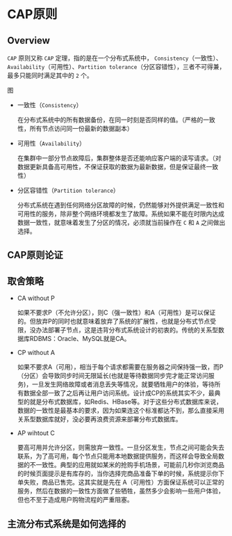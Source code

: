 # CAP原则

## Overview 

`CAP` 原则又称 `CAP` 定理，指的是在一个分布式系统中， `Consistency`（一致性）、`Availability`（可用性）、`Partition tolerance`（分区容错性），三者不可得兼，最多只能同时满足其中的 `2` 个。

图

- 一致性（`Consistency`）

    在分布式系统中的所有数据备份，在同一时刻是否同样的值。（严格的一致性，所有节点访问同一份最新的数据副本）

- 可用性（`Availability`）

    在集群中一部分节点故障后，集群整体是否还能响应客户端的读写请求。（对数据更新具备高可用性，不保证获取的数据为最新数据，但是保证最终一致性）

- 分区容错性（`Partition tolerance`）

    分布式系统在遇到任何网络分区故障的时候，仍然能够对外提供满足一致性和可用性的服务，除非整个网络环境都发生了故障。系统如果不能在时限内达成数据一致性，就意味着发生了分区的情况，必须就当前操作在 `C` 和 `A` 之间做出选择。

## CAP原则论证

## 取舍策略

- CA without P

    如果不要求P（不允许分区），则C（强一致性）和A（可用性）是可以保证的。但放弃P的同时也就意味着放弃了系统的扩展性，也就是分布式节点受限，没办法部署子节点，这是违背分布式系统设计的初衷的。传统的关系型数据库RDBMS：Oracle、MySQL就是CA。

- CP without A

    如果不要求A（可用），相当于每个请求都需要在服务器之间保持强一致，而P（分区）会导致同步时间无限延长(也就是等待数据同步完才能正常访问服务)，一旦发生网络故障或者消息丢失等情况，就要牺牲用户的体验，等待所有数据全部一致了之后再让用户访问系统。设计成CP的系统其实不少，最典型的就是分布式数据库，如Redis、HBase等。对于这些分布式数据库来说，数据的一致性是最基本的要求，因为如果连这个标准都达不到，那么直接采用关系型数据库就好，没必要再浪费资源来部署分布式数据库。

- AP wihtout C

    要高可用并允许分区，则需放弃一致性。一旦分区发生，节点之间可能会失去联系，为了高可用，每个节点只能用本地数据提供服务，而这样会导致全局数据的不一致性。典型的应用就如某米的抢购手机场景，可能前几秒你浏览商品的时候页面提示是有库存的，当你选择完商品准备下单的时候，系统提示你下单失败，商品已售完。这其实就是先在 A（可用性）方面保证系统可以正常的服务，然后在数据的一致性方面做了些牺牲，虽然多少会影响一些用户体验，但也不至于造成用户购物流程的严重阻塞。

## 主流分布式系统是如何选择的

